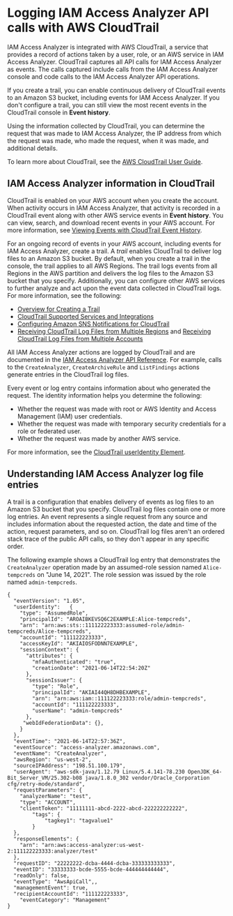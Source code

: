 # Logging IAM Access Analyzer API calls with AWS CloudTrail<a name="logging-using-cloudtrail"></a>

IAM Access Analyzer is integrated with AWS CloudTrail, a service that provides a record of actions taken by a user, role, or an AWS service in IAM Access Analyzer\. CloudTrail captures all API calls for IAM Access Analyzer as events\. The calls captured include calls from the IAM Access Analyzer console and code calls to the IAM Access Analyzer API operations\. 

If you create a trail, you can enable continuous delivery of CloudTrail events to an Amazon S3 bucket, including events for IAM Access Analyzer\. If you don't configure a trail, you can still view the most recent events in the CloudTrail console in **Event history**\. 

Using the information collected by CloudTrail, you can determine the request that was made to IAM Access Analyzer, the IP address from which the request was made, who made the request, when it was made, and additional details\. 

To learn more about CloudTrail, see the [AWS CloudTrail User Guide](https://docs.aws.amazon.com/awscloudtrail/latest/userguide/)\.

## IAM Access Analyzer information in CloudTrail<a name="service-name-info-in-cloudtrail"></a>

CloudTrail is enabled on your AWS account when you create the account\. When activity occurs in IAM Access Analyzer, that activity is recorded in a CloudTrail event along with other AWS service events in **Event history**\. You can view, search, and download recent events in your AWS account\. For more information, see [Viewing Events with CloudTrail Event History](https://docs.aws.amazon.com/awscloudtrail/latest/userguide/view-cloudtrail-events.html)\. 

For an ongoing record of events in your AWS account, including events for IAM Access Analyzer, create a trail\. A *trail* enables CloudTrail to deliver log files to an Amazon S3 bucket\. By default, when you create a trail in the console, the trail applies to all AWS Regions\. The trail logs events from all Regions in the AWS partition and delivers the log files to the Amazon S3 bucket that you specify\. Additionally, you can configure other AWS services to further analyze and act upon the event data collected in CloudTrail logs\. For more information, see the following: 
+ [Overview for Creating a Trail](https://docs.aws.amazon.com/awscloudtrail/latest/userguide/cloudtrail-create-and-update-a-trail.html)
+ [CloudTrail Supported Services and Integrations](https://docs.aws.amazon.com/awscloudtrail/latest/userguide/cloudtrail-aws-service-specific-topics.html#cloudtrail-aws-service-specific-topics-integrations)
+ [Configuring Amazon SNS Notifications for CloudTrail](https://docs.aws.amazon.com/awscloudtrail/latest/userguide/getting_notifications_top_level.html)
+ [Receiving CloudTrail Log Files from Multiple Regions](https://docs.aws.amazon.com/awscloudtrail/latest/userguide/receive-cloudtrail-log-files-from-multiple-regions.html) and [Receiving CloudTrail Log Files from Multiple Accounts](https://docs.aws.amazon.com/awscloudtrail/latest/userguide/cloudtrail-receive-logs-from-multiple-accounts.html)

All IAM Access Analyzer actions are logged by CloudTrail and are documented in the [IAM Access Analyzer API Reference](https://docs.aws.amazon.com/access-analyzer/latest/APIReference/)\. For example, calls to the `CreateAnalyzer`, `CreateArchiveRule` and `ListFindings` actions generate entries in the CloudTrail log files\.

Every event or log entry contains information about who generated the request\. The identity information helps you determine the following: 
+ Whether the request was made with root or AWS Identity and Access Management \(IAM\) user credentials\.
+ Whether the request was made with temporary security credentials for a role or federated user\.
+ Whether the request was made by another AWS service\.

For more information, see the [CloudTrail userIdentity Element](https://docs.aws.amazon.com/awscloudtrail/latest/userguide/cloudtrail-event-reference-user-identity.html)\.

## Understanding IAM Access Analyzer log file entries<a name="understanding-service-name-entries"></a>

A trail is a configuration that enables delivery of events as log files to an Amazon S3 bucket that you specify\. CloudTrail log files contain one or more log entries\. An event represents a single request from any source and includes information about the requested action, the date and time of the action, request parameters, and so on\. CloudTrail log files aren't an ordered stack trace of the public API calls, so they don't appear in any specific order\. 

The following example shows a CloudTrail log entry that demonstrates the `CreateAnalyzer` operation made by an assumed\-role session named `Alice-tempcreds` on "June 14, 2021"\. The role session was issued by the role named `admin-tempcreds`\.

```
{
  "eventVersion": "1.05",
  "userIdentity":   {
    "type": "AssumedRole",
    "principalId": "AROAIBKEVSQ6C2EXAMPLE:Alice-tempcreds",
    "arn": "arn:aws:sts::111122223333:assumed-role/admin-tempcreds/Alice-tempcreds",
    "accountId": "111122223333",
    "accessKeyId": "AKIAIOSFODNN7EXAMPLE",
    "sessionContext": {
      "attributes": {
        "mfaAuthenticated": "true",
        "creationDate": "2021-06-14T22:54:20Z"
      },
      "sessionIssuer": {
        "type": "Role",
        "principalId": "AKIAI44QH8DHBEXAMPLE",
        "arn": "arn:aws:iam::111122223333:role/admin-tempcreds",
        "accountId": "111122223333",
        "userName": "admin-tempcreds"
      },
     "webIdFederationData": {},
    }
  },
  "eventTime": "2021-06-14T22:57:36Z",
  "eventSource": "access-analyzer.amazonaws.com",
  "eventName": "CreateAnalyzer",
  "awsRegion": "us-west-2",
  "sourceIPAddress": "198.51.100.179",
  "userAgent": "aws-sdk-java/1.12.79 Linux/5.4.141-78.230 OpenJDK_64-Bit_Server_VM/25.302-b08 java/1.8.0_302 vendor/Oracle_Corporation cfg/retry-mode/standard",
  "requestParameters": {
    "analyzerName": "test",
    "type": "ACCOUNT",
    "clientToken": "11111111-abcd-2222-abcd-222222222222",
        "tags": {
            "tagkey1": "tagvalue1"
        }
  },
  "responseElements": {
    "arn": "arn:aws:access-analyzer:us-west-2:111122223333:analyzer/test"
  },
  "requestID": "22222222-dcba-4444-dcba-333333333333",
  "eventID": "33333333-bcde-5555-bcde-444444444444",
  "readOnly": false,
  "eventType": "AwsApiCall",,
  "managementEvent": true,
  "recipientAccountId": "111122223333",
    "eventCategory": "Management"
}
```